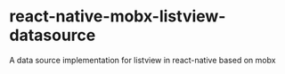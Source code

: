 # react-native-mobx-listview-datasource
A data source implementation for listview in react-native based on mobx
